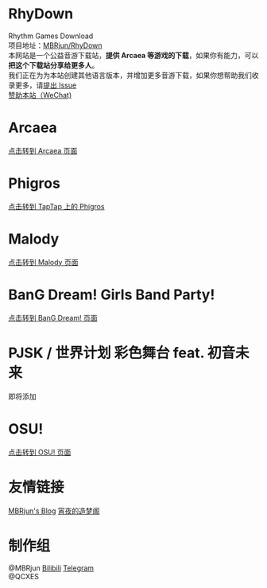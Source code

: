 # RhyDown
Rhythm Games Download  
项目地址：[MBRjun/RhyDown](https://github.com/MBRjun/RhyDown/)  
本网站是一个公益音游下载站，**提供 Arcaea 等游戏的下载**，如果你有能力，可以**把这个下载站分享给更多人**。  
我们正在为为本站创建其他语言版本，并增加更多音游下载，如果你想帮助我们收录更多，请[提出 Issue](https://github.com/MBRjun/RhyDown/issues)  
[赞助本站（WeChat)](https://blog.mbrjun.cn/pay)
# Arcaea
[点击转到 Arcaea 页面](/down/Arcaea.md)  
# Phigros  
[点击转到 TapTap 上的 Phigros](https://www.taptap.com/app/165287) 
# Malody  
[点击转到 Malody 页面](/down/Malody.md)
# BanG Dream! Girls Band Party!  
[点击转到 BanG Dream! 页面](/down/Bang.md)  
# PJSK / 世界计划 彩色舞台 feat. 初音未来
即将添加  
# OSU!
[点击转到 OSU! 页面](/down/osu.md)  
# 友情链接
[MBRjun's Blog](https://blog.mbrjun.cn)  [宵夜的造梦阁](https://itqcxy.cn)  
# 制作组  
@MBRjun [Bilibili](https://space.bilibili.com/411515003) [Telegram](https://t.me/MBRjun)  
@QCXES  

